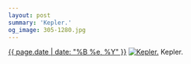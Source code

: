 ```yaml
---
layout: post
summary: 'Kepler.'
og_image: 305-1280.jpg
---
```


<p>
  <time><a href="/305">{{ page.date | date: "%B %e, %Y" }}</a></time>
  <a href="/305"><img src="{{ site.assets_url }}/305-640.jpg" srcset="{{ site.assets_url }}/305-1280.jpg 1280w, {{ site.assets_url }}/305-960.jpg 960w, {{ site.assets_url }}/305-640.jpg 640w, {{ site.assets_url }}/305-320.jpg 320w" sizes="(min-width: 700px) 50vw, calc(100vw - 2rem)" alt="Kepler." /></a>
  <span>Kepler.</span>
</p>
